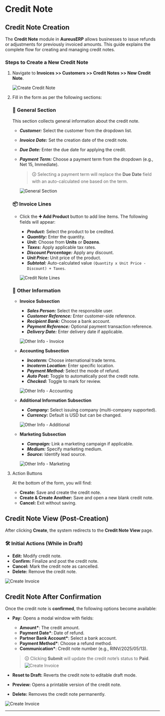# Credit Note

## Credit Note Creation

The **Credit Note** module in **AureusERP** allows businesses to issue refunds or adjustments for previously invoiced amounts. This guide explains the complete flow for creating and managing credit notes.

### Steps to Create a New Credit Note

1. Navigate to **Invoices >> Customers >> Credit Notes >> New Credit Note**.

   ![Create Credit Note](../../../images/credit_note_create_1.png)

2. Fill in the form as per the following sections:

   ### 🧾 General Section

   This section collects general information about the credit note.

   - **_Customer:_** Select the customer from the dropdown list.
   - **_Invoice Date:_** Set the creation date of the credit note.
   - **_Due Date:_** Enter the due date for applying the credit.
   - **_Payment Term:_** Choose a payment term from the dropdown (e.g., Net 15, Immediate).

     > 🛈 Selecting a payment term will replace the **Due Date** field with an auto-calculated one based on the term.

     ![General Section](../../../images/credit_note_general.png)

   ### 📦 Invoice Lines

   - Click the **➕ Add Product** button to add line items. The following fields will appear:

     - **_Product:_** Select the product to be credited.
     - **_Quantity:_** Enter the quantity.
     - **_Unit:_** Choose from **Units** or **Dozens**.
     - **_Taxes:_** Apply applicable tax rates.
     - **_Discount Percentage:_** Apply any discount.
     - **_Unit Price:_** Unit price of the product.
     - **_Subtotal:_** Auto-calculated value `(Quantity x Unit Price - Discount) + Taxes`.

     ![Credit Note Lines](../../../images/credit_note_lines.png)

   ### 📝 Other Information

   - **Invoice Subsection**

     - **_Sales Person:_** Select the responsible user.
     - **_Customer Reference:_** Enter customer-side reference.
     - **_Recipient Bank:_** Choose a bank account.
     - **_Payment Reference:_** Optional payment transaction reference.
     - **_Delivery Date:_** Enter delivery date if applicable.

     ![Other Info - Invoice](../../../images/credit_note_other_1.png)

   - **Accounting Subsection**

     - **_Incoterm:_** Choose international trade terms.
     - **_Incoterm Location:_** Enter specific location.
     - **_Payment Method:_** Select the mode of refund.
     - **_Auto Post:_** Toggle to automatically post the credit note.
     - **_Checked:_** Toggle to mark for review.

     ![Other Info - Accounting](../../../images/invoice_create_other_2.png)

   - **Additional Information Subsection**

     - **_Company:_** Select issuing company (multi-company supported).
     - **_Currency:_** Default is USD but can be changed.

     ![Other Info - Additional](../../../images/invoice_create_other_3.png)

   - **Marketing Subsection**

     - **_Campaign:_** Link a marketing campaign if applicable.
     - **_Medium:_** Specify marketing medium.
     - **_Source:_** Identify lead source.

     ![Other Info - Marketing](../../../images/credit_note_other_4.png)

3. Action Buttons

   At the bottom of the form, you will find:

   - **Create:** Save and create the credit note.
   - **Create & Create Another:** Save and open a new blank credit note.
   - **Cancel:** Exit without saving.

## Credit Note View (Post-Creation)

After clicking **Create**, the system redirects to the **Credit Note View** page.

### 🛠️ Initial Actions (While in Draft)

- **Edit:** Modify credit note.
- **Confirm:** Finalize and post the credit note.
- **Cancel:** Mark the credit note as cancelled.
- **Delete:** Remove the credit note.

![Create Invoice](../../../images/credit_note_view.png)

## Credit Note After Confirmation

Once the credit note is **confirmed**, the following options become available:

- **Pay:** Opens a modal window with fields:

  - **Amount\***: The credit amount.
  - **Payment Date\***: Date of refund.
  - **Partner Bank Account\***: Select a bank account.
  - **Payment Method\***: Choose a refund method.
  - **Communication\***: Credit note number (e.g., RINV/2025/05/13).

  > 🛈 Clicking **Submit** will update the credit note’s status to **Paid**.
  > ![Create Invoice](../../../images/credit_note_pay.png)

- **Reset to Draft:** Reverts the credit note to editable draft mode.
- **Preview:** Opens a printable version of the credit note.
- **Delete:** Removes the credit note permanently.

![Create Invoice](../../../images/credit_note_confirm.png)

---
